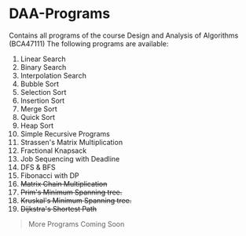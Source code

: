 # DAA-Programs
Contains all programs of the course Design and Analysis of Algorithms (BCA47111)
The following programs are available:
1. Linear Search
2. Binary Search
3. Interpolation Search
4. Bubble Sort
5. Selection Sort
6. Insertion Sort
7. Merge Sort
8. Quick Sort
9. Heap Sort
10. Simple Recursive Programs
11. Strassen's Matrix Multiplication
12. Fractional Knapsack
13. Job Sequencing with Deadline
14. DFS & BFS
15. Fibonacci with DP
16. ~~Matrix Chain Multiplication~~
17. ~~Prim's Minimum Spanning tree.~~
18. ~~Kruskal's Minimum Spanning tree.~~
19. ~~Dijkstra's Shortest Path~~

> More Programs Coming Soon
